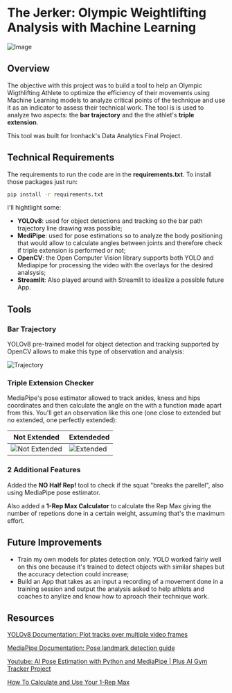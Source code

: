 # The Jerker: Olympic Weightlifting Analysis with Machine Learning

![Image](https://i.postimg.cc/YCTfm7L0/temp-Image6e-Zn-TY.jpg)

## Overview

The objective with this project was to build a tool to help an Olympic Wigthlifting Athlete to optimize the efficiency of their movements using Machine Learning models to analyze critical points of the technique and use it as an indicator to assess their technical work.
The tool is is used to analyze two aspects: the **bar trajectory** and the the athlet's **triple extension**.

This tool was built for Ironhack's Data Analytics Final Project.



## Technical Requirements

The requirements to run the code are in the **requirements.txt**. To install those packages just run:

```bash
pip install -r requirements.txt
```

I'll hightlight some:

* **YOLOv8**: used for object detections and tracking so the bar path trajectory line drawing was possible;
* **MediPipe**: used for pose estimations so to analyze the body positioning that would allow to calculate angles between joints and therefore check if triple extension is performed or not;
* **OpenCV**: the Open Computer Vision library supports both YOLO and Mediapipe for processing the video with the overlays for the desired analsysis;
* **Streamlit**: Also played around with Streamlit to idealize a possible future App.


## Tools

### Bar Trajectory

YOLOv8 pre-trained model for object detection and tracking supported by OpenCV allows to make this type of observation and analysis:

![Trajectory](https://i.postimg.cc/nhSqfJGT/temp-Imagex-W7f6-H.jpg)

### Triple Extension Checker

MediaPipe's pose estimator allowed to track ankles, kness and hips coordinates and then calculate the angle on the with a function made apart from this. You'll get an observation like this one (one close to extended but no extended, one perfectly extended):



| Not Extended                         | Extendeded                        |
| --------------------------------- | --------------------------------- |
| ![Not Extended](https://i.postimg.cc/vHH1YKBK/temp-Image-Voc-Sr-M.jpg) | ![Extended](https://i.postimg.cc/X7HrpgBY/temp-Imagex-Ewu-N9.jpg) |


### 2 Additional Features

Added the **NO Half Rep!** tool to check if the squat "breaks the parellel", also using MediaPipe pose estimator.

Also added a **1-Rep Max Calculator** to calculate the Rep Max giving the number of repetions done in a certain weight, assuming that's the maximum effort.


## Future Improvements

* Train my own models for plates detection only. YOLO worked fairly well on this one because it's trained to detect objects with similar shapes but the accuracy detection could increase;
* Build an App that takes as an input a recording of a movement done in a training session and output the analysis asked to help athlets and coaches to anylize and know how to aproach their technique work.

## Resources

[YOLOv8 Documentation: Plot tracks over multiple video frames](https://docs.ultralytics.com/modes/track/#persisting-tracks-loop)

[MediaPipe Documentation: Pose landmark detection guide](https://developers.google.com/mediapipe/solutions/vision/pose_landmarker#get_started)

[Youtube: AI Pose Estimation with Python and MediaPipe | Plus AI Gym Tracker Project](https://www.youtube.com/watch?v=06TE_U21FK4)

[How To Calculate and Use Your 1-Rep Max](https://www.healthline.com/health/fitness/one-rep-max-how-to-calculate-and-use)

